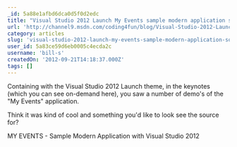 ```yaml
---
_id: 5a88e1afbd6dca0d5f0d2edc
title: "Visual Studio 2012 Launch My Events sample modern application source"
url: 'http://channel9.msdn.com/coding4fun/blog/Visual-Studio-2012-Launch-My-Events-sample-modern-application-source'
category: articles
slug: 'visual-studio-2012-launch-my-events-sample-modern-application-source'
user_id: 5a83ce59d6eb0005c4ecda2c
username: 'bill-s'
createdOn: '2012-09-21T14:18:37.000Z'
tags: []
---
```


Containing with the Visual Studio 2012 Launch theme, in the keynotes (which you can see on-demand here), you saw a number of demo's of the "My Events" application.

Think it was kind of cool and something you'd like to look see the source for?

MY EVENTS - Sample Modern Application with Visual Studio 2012
